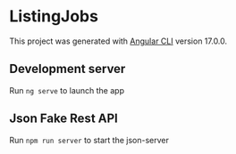 # ListingJobs

This project was generated with [Angular CLI](https://github.com/angular/angular-cli) version 17.0.0.

## Development server

Run `ng serve` to launch the app

## Json Fake Rest API

Run `npm run server` to start the json-server

